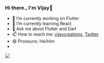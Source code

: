 ### Hi there., I'm Vijay👋



- 🔭 I’m currently working on Flutter
- 🌱 I’m currently learning React
- 💬 Ask me about Flutter and Dart
- 📫 How to reach me: [vijaycreations](https://www.youtube.com/channel/UCBC_Z7jla1GSITcqLKAtPxQ), [Twitter](https://twitter.com/vijaycreations)
- 😄 Pronouns: He/Him
- 

<image src="https://github-readme-stats.vercel.app/api?username=vijayinyoutube&&show_icons=true&title_color=ffffff&icon_color=bb2acf&text_color=daf7dc&bg_color=151515" >
